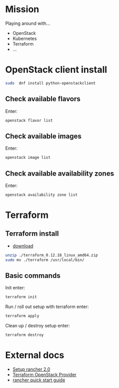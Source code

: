 # Mission #

Playing around with...

* OpenStack
* Kubernetes
* Terraform
* ...

# OpenStack client install #

```bash
sudo  dnf install python-openstackclient
```

## Check available flavors ##

Enter:
```bash
openstack flavor list
```

## Check available images ##

Enter:
```bash
openstack image list
```

## Check available availability zones ##

Enter:
```bash 
openstack availability zone list
```

# Terraform #

## Terraform install ##

* [download](https://www.terraform.io/downloads.html)

```bash
unzip ./terraform_0.12.18_linux_amd64.zip
sudo mv ./terraform /usr/local/bin/
```

## Basic commands ##

Init enter:

```bash
terraform init
```

Run / roll out setup with terraform enter:
```bash
terraform apply
```

Clean up / destroy setup enter:
```bash
terraform destroy
```


# External docs #

* [Setup rancher 2.0](https://rancher.com/docs/rancher/v2.x/en/quick-start-guide/deployment/quickstart-manual-setup/)
* [Terraform OpenStack Provider](https://www.terraform.io/docs/providers/openstack/index.html)
* [rancher quick start guide](https://rancher.com/docs/rancher/v2.x/en/quick-start-guide/deployment/quickstart-manual-setup/)
